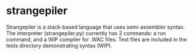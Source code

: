 # strangepiler
Strangepiler is a stack-based language that uses semi-assembler syntax. The interpreter (strangepiler.py) currently has 2 commands: a run command, and a WIP compiler for .WAC files.
Test files are included in the tests directory demonstrating syntax (WIP).
